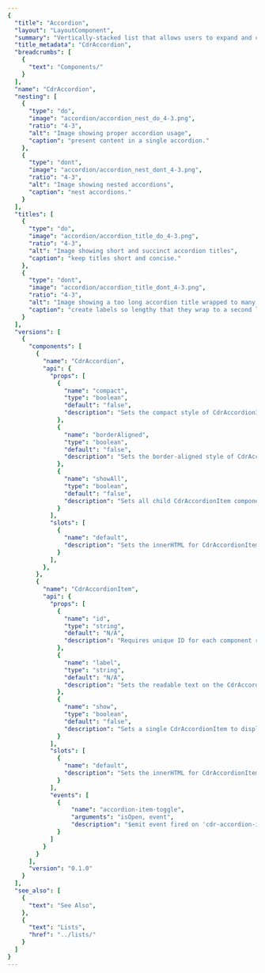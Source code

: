 ```yaml
---
{
  "title": "Accordion",
  "layout": "LayoutComponent",
  "summary": "Vertically-stacked list that allows users to expand and collapse additional content",
  "title_metadata": "CdrAccordion",
  "breadcrumbs": [
    {
      "text": "Components/"
    }
  ],
  "name": "CdrAccordion",
  "nesting": [
    {
      "type": "do",
      "image": "accordion/accordion_nest_do_4-3.png",
      "ratio": "4-3",
      "alt": "Image showing proper accordion usage",
      "caption": "present content in a single accordion."
    },
    {
      "type": "dont",
      "image": "accordion/accordion_nest_dont_4-3.png",
      "ratio": "4-3",
      "alt": "Image showing nested accordions",
      "caption": "nest accordions."
    }
  ],
  "titles": [
    {
      "type": "do",
      "image": "accordion/accordion_title_do_4-3.png",
      "ratio": "4-3",
      "alt": "Image showing short and succinct accordion titles",
      "caption": "keep titles short and concise."
    },
    {
      "type": "dont",
      "image": "accordion/accordion_title_dont_4-3.png",
      "ratio": "4-3",
      "alt": "Image showing a too long accordion title wrapped to many lines",
      "caption": "create labels so lengthy that they wrap to a second line."
    }
  ],
  "versions": [
    {
      "components": [
        {
          "name": "CdrAccordion",
          "api": {
            "props": [
              {
                "name": "compact",
                "type": "boolean",
                "default": "false",
                "description": "Sets the compact style of CdrAccordionItem child components."
              },
              {
                "name": "borderAligned",
                "type": "boolean",
                "default": "false",
                "description": "Sets the border-aligned style of CdrAccordionItem child components."
              },
              {
                "name": "showAll",
                "type": "boolean",
                "default": "false",
                "description": "Sets all child CdrAccordionItem components to display open by default."
              }
            ],
            "slots": [
              {
                "name": "default",
                "description": "Sets the innerHTML for CdrAccordionItem(s)."
              }
            ],
          },
        },
        {
          "name": "CdrAccordionItem",
          "api": {
            "props": [
              {
                "name": "id",
                "type": "string",
                "default": "N/A",
                "description": "Requires unique ID for each component reference."
              },
              {
                "name": "label",
                "type": "string",
                "default": "N/A",
                "description": "Sets the readable text on the CdrAccordionItem button or trigger. Required."
              },
              {
                "name": "show",
                "type": "boolean",
                "default": "false",
                "description": "Sets a single CdrAccordionItem to display open by default. The 'showAll' prop takes precedence, when true."
              }
            ],
            "slots": [
              {
                "name": "default",
                "description": "Sets the innerHTML for CdrAccordionItem content."
              }
            ],
            "events": [
              {
                  "name": "accordion-item-toggle",
                  "arguments": "isOpen, event",
                  "description": "$emit event fired on 'cdr-accordion-item' toggle."
              }
            ]
          }
        }
      ],
      "version": "0.1.0"
    }
  ],
  "see_also": [
    {
      "text": "See Also",
    },
    {
      "text": "Lists",
      "href": "../lists/"
    }
  ]
}
---
```


<cdr-doc-tabs>

<template slot="Overview">
<cdr-doc-table-of-contents-shell>

## Default

Section borders expand to full width of container.

<cdr-doc-example-code-pair repository-href="https://github.com/rei/rei-cedar/tree/18.08.1/src/components/accordion" sandbox-href="https://codesandbox.io/s/m9jm5rw1zx">

```html
  <cdr-accordion>
    <cdr-accordion-item
      id="default-1"
      label="How do I find my member number?">
      <cdr-text tag="p">
          Find your member number online. You can also call 
          Customer Support at 1-800-426-4840 (U.S. and Canada) or 1-253-891-2500 (International).
      </cdr-text>
    </cdr-accordion-item>
    <cdr-accordion-item
      id="default-2"
      label="Does every member get an Annual Dividend?">
      <cdr-text tag="p">
          Only active REI Co-op members receive an Annual Dividend notice. To be an active 
          member, you need to make net merchandise or shipping purchases (purchases minus credits and returns) 
          of at least $10 per year, unless you joined during that calendar year.
      </cdr-text>
    </cdr-accordion-item>
    <cdr-accordion-item
      id="default-3"
      label="When does my dividend expire?">
      <cdr-text tag="p">
          Your dividend expires on Jan. 3, just under two years after it has been issued. 
          or example, your 2018 dividend earned on 2017 purchases will expire in January 2020.
      </cdr-text>
    </cdr-accordion-item>
  </cdr-accordion>
```

</cdr-doc-example-code-pair>

## Compact

Reduced spacing around title and content body. Also, smaller font sizes resulting in an overall denser display of content.

<cdr-doc-example-code-pair repository-href="https://github.com/rei/rei-cedar/tree/18.08.1/src/components/accordion" sandbox-href="https://codesandbox.io/s/m9jm5rw1zx">

```html
  <cdr-accordion :compact="true">
    <cdr-accordion-item
      id="compact-1"
      label="Why buy used gear?"
    >
      <cdr-text tag="p">
        Used Gear Beta is one way we are experimenting expanding opportunities 
        to enjoy life outdoors and bringing value to our members.
      </cdr-text>
    </cdr-accordion-item>
    <cdr-accordion-item
      id="compact-2"
      label="What's your cancellation policy?"
    >
      <cdr-text tag="p">
        Orders may be cancelled within 30 minutes of placing your order online. 
        After 30 minutes, your order will begin processing through our fulfillment center and cannot be cancelled.
      </cdr-text>
    </cdr-accordion-item>
    <cdr-accordion-item
      id="compact-3"
      label="When will my order arrive?"
    >
      <cdr-text tag="p">
        REI Co-op Used Gear Beta orders can take up to 3-4 business days to ship out. When your order ships, 
        we'll send you a shipping confirmation email that contains your tracking information. Shipping time is generally 3-5 business days.
      </cdr-text>
    </cdr-accordion-item>
  </cdr-accordion>
```

</cdr-doc-example-code-pair>

## Border Aligned

Border aligns to the title text and expand/collapse icon.

<cdr-doc-example-code-pair :background-toggle="false" repository-href="https://github.com/rei/rei-cedar/tree/18.08.1/src/components/accordion" sandbox-href="https://codesandbox.io/s/m9jm5rw1zx">

```html
  <cdr-accordion :border-aligned="true">
    <cdr-accordion-item
      id="border-aligned-1"
      label="How long have you been in business?"
    >
      <cdr-text tag="p">
        REI has offered the finest in outdoor gear since 1938. In that same spirit, 
        REI Adventures has led the way down wilderness paths and cultural back roads 
        to the most intriguing destinations in the world since 1987.
      </cdr-text>
    </cdr-accordion-item>
    <cdr-accordion-item
      id="border-aligned-2"
      label="What kinds of trips are offered?"
    >
      <cdr-text tag="p">
        We have adventures that range from weekend getaways to three-week treks. We 
        explore the world on foot, by kayak, canoe or raft, bicycle, safari, 4-wheel 
        drive, cruise ship or a combination of these vehicles! Novices are welcome. 
        We can teach you to kayak or to safely summit a mountain.
      </cdr-text>
    </cdr-accordion-item>
    <cdr-accordion-item
      id="border-aligned-3"
      label="How do I know what each trip is like?"
    >
      <cdr-text tag="p">
        This website provides full details of each trip. If you still have questions, 
        please call us at 1-800-622-2236 or e-mail us at travel@rei.com.
      </cdr-text>
    </cdr-accordion-item>
  </cdr-accordion>
```

</cdr-doc-example-code-pair>

## Accessibility

To ensure that usage of this component complies with accessibility guidelines:
- Provide descriptive label for accordion header
- Be aware that embedding lengthy content in an accordion can be disorienting. When the accordion header expands, it can give the appearance of moving to another page

<br />

This component has compliance with WCAG guidelines by:
- Providing keyboard interactions to:
  - Expand and collapse accordion headers
  - Navigate and reverse navigate through the accordion headers
- Generating ARIA tags for accessibility, specifically `aria-controls`, `aria-expanded`, and `aria-hidden`

</cdr-doc-table-of-contents-shell>
</template>

<template slot="Design Guidelines">
<cdr-doc-table-of-contents-shell>

## Use When

- Providing users more content within the same layout
- Displaying content that's directly related, or supplemental, to the main subject of the page
- Designing with limited vertical space and there is enough content to condense

### Don't Use When

- Linking a title to another page. Instead, use [Links](../links/)
- Designing with sparse content. Instead, use [Lists](../lists/) or [Paragraphs](../paragraphs/)
- Content is lengthy. Instead, use [Tabs](../tabs/)

## Foundations

- Always include a title, icon and subsequent content for each section. All are required
- Position interactive elements (i.e. Select, Button, Link) within the container far enough from the title area to avoid accidental collapsing
- Use on either light or dark backgrounds, background color is provided for both

## Content

- Order the accordion titles by priority and importance
- Keep titles short to avoid wrapping at smaller viewports
- Use sentence case for titles

## Behavior

- Entire title area is clickable, including icon and background
- Never nest accordions within themselves
- Use short titles for accordion labels to avoid wrapping

### Show and Hide

- Revealing the frist accordion section is recommended
- Other accordion sections are all hidden by default, however it is possible to:
  - Specify that all accordion sections are revealed when page is displayed
  - Specify that a specific accordion section is revealed with remaining accordion section closed
- Sections do not automatically collapse when another is expanded

### Do / Don't

<do-dont :examples="$page.frontmatter.nesting" />

<br />

<do-dont :examples="$page.frontmatter.titles" />

## Responsiveness

- Accordion style can change variant based on breakpoint. Example: _Default_ at MD/LG, _Compact_ and _Border-Aligned_ at XS/SM
- Switching between the Tab component and the Accordion component is not supported in Cedar components library
- Do not replace the Accordion component with the Tab component at different breakpoints

</cdr-doc-table-of-contents-shell>
</template>

<template slot="API">
<cdr-doc-table-of-contents-shell>

Accordions are built from two components, **CdrAccordion** and **CdrAccordionItem**, which are meant to be used together.

## Props

### CdrAccordion
<cdr-doc-api type="prop" :api-data="$page.frontmatter.versions[0].components[0].api.props" />

### CdrAccordionItem
<cdr-doc-api type="prop" :api-data="$page.frontmatter.versions[0].components[1].api.props" />

## Slots

<api-slot :slots-getting-started-link="true" />

### CdrAccordion
<cdr-doc-api type="slot" :api-data="$page.frontmatter.versions[0].components[0].api.slots" :slots-getting-started-link="false" />

### CdrAccordionItem
<cdr-doc-api type="slot" :api-data="$page.frontmatter.versions[0].components[1].api.slots" :slots-getting-started-link="false" />

## Events

### CdrAccordionItem
<cdr-doc-api type="event" :api-data="$page.frontmatter.versions[0].components[1].api.events" />

## Installation

Resources are available within the [CdrAccordion package](https://www.npmjs.com/package/@rei/cdr-accordion):

<cdr-doc-api type="installation" />

- Component: `@rei/cdr-accordion`
- Component styles: `cdr-accordion.css`

<br />

To incorporate the required assets for a component, use the following steps:

### 1. Install using NPM

Install the **CdrAccordion** package using `npm` in your terminal:

_Terminal_

```bash
npm i -s @rei/cdr-accordion
```

### 2. Import Dependencies

_main.js_

```javascript
// import your required CSS
import "@rei/cdr-accordion/dist/cdr-accordion.css";
```

### 3. Add Component to a Template

_local.vue_

```vue
<template>
  <cdr-accordion>
    <cdr-accordion-item
      id="default-example"
      label="This is the label text"
    >
      This is the accordion content.
    </cdr-accordion-item>
  </cdr-accordion>
</template>

<script>
  import { CdrAccordion, CdrAccordionItem } from "@rei/cdr-accordion";

  export default {
    ...
    components: {
      CdrAccordion,
      CdrAccordionItem
    }
  }
</script>
```

## Usage

### Style

Use `cdr-accordion` to pass styling options to `cdr-accordion-item`.

```vue
<template>
  <cdr-accordion
    :compact="true"
  >
    <cdr-accordion-item
      id="item-1"
      label="Label text"
    >
      Accordion content here
    </cdr-accordion-item>
  </cdr-accordion>
</template>
```

### Behavior

Set `show-all` to `true` on `cdr-accordion`, and each `cdr-accordion-item` will display in an open state.

```vue
<template>
  <cdr-accordion
    :show-all="true"
  >
    <cdr-accordion-item
      id="item-1"
      label="Label text"
    >
      Accordion content here
    ...
```

The **CdrAccordionItem** component can also be controlled individually. If `show-all` is `false` at the **CdrAccordion** level, set `show` to `true` to display an individual accordion item in an open state. Note that **CdrAccordion** settings will take precedence over **CdrAccordionItem** settings.

```vue
<template>
  <cdr-accordion>
    <cdr-accordion-item
      id="item-1"
      label="Label text"
      :show="true"
    >
      Accordion content here
    ...
```

Any options set at the **CdrAccordion** level can be set on any parent component of **CdrAccordion** by using Vue's provide/inject functionality. This is useful, for instance, if **CdrAccordionItem** ever needs to be used as a part of another group component.


```vue
<template>
  ...
  <cdr-accordion-item
    id="item-1"
    label="Label text"
  >
    Accordion content here
  </cdr-accordion-item>
  ...
</template>

<script>
  export default {
    ...
    provide() {
      return {
        borderAligned: true,
        showAll: true
      };
    }
  }
</script>
```

</cdr-doc-table-of-contents-shell>
</template>

<template slot="History">
  
## 1.0.3
- **CdrIcon** dependency update

## 1.0.2
- Fix CSS import for SSR

## 1.0.1 
- **CdrAssets** dependency update

## 1.0.0

- Includes **CdrAccordion** and **CdrAccordionItem** components
- Toggles initial open state at group and individual level
- Supports compact and border-aligned styles
- Git commit reference ([cc998a4](https://github.com/rei/rei-cedar/commit/cc998a4f7a4a0278a86c35063ba6615196a46ba2))

</template>

</cdr-doc-tabs>
